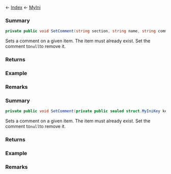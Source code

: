 ← [Index](Api-Index) ← [MyIni](VRage.Game.ModAPI.Ingame.Utilities.MyIni)

### Summary

```csharp
private public void SetComment(string section, string name, string comment)
```

Sets a comment on a given item. The item must already exist. Set the comment to`null`to remove it.

### Returns

### Example

### Remarks

### Summary

```csharp
private public void SetComment(private public sealed struct.MyIniKey key, string comment)
```

Sets a comment on a given item. The item must already exist. Set the comment to`null`to remove it.

### Returns

### Example

### Remarks

